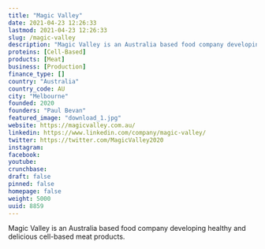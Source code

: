 ```yaml
---
title: "Magic Valley"
date: 2021-04-23 12:26:33
lastmod: 2021-04-23 12:26:33
slug: /magic-valley
description: "Magic Valley is an Australia based food company developing healthy and delicious cell-based meat products."
proteins: [Cell-Based]
products: [Meat]
business: [Production]
finance_type: []
country: "Australia"
country_code: AU
city: "Melbourne"
founded: 2020
founders: "Paul Bevan"
featured_image: "download_1.jpg"
website: https://magicvalley.com.au/
linkedin: https://www.linkedin.com/company/magic-valley/
twitter: https://twitter.com/MagicValley2020
instagram: 
facebook: 
youtube: 
crunchbase: 
draft: false
pinned: false
homepage: false
weight: 5000
uuid: 8859
---
```

Magic Valley is an Australia based food company developing healthy and delicious cell-based meat products.
